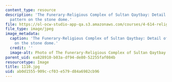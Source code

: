 ```yaml
---
content_type: resource
description: 'The Funerary-Religious Complex of Sultan Qaytbay: Detail of the star
  pattern on the stone dome.'
file: https://ol-ocw-studio-app-qa.s3.amazonaws.com/courses/4-614-religious-architecture-and-islamic-cultures-fall-2002/ab0d1555909ccf03e579d84a6982cb96_1110.jpg
file_type: image/jpeg
image_metadata:
  caption: 'The Funerary-Religious Complex of Sultan Qaytbay: Detail of the star pattern
    on the stone dome.'
  credit: ''
  image-alt: Photo of The Funerary-Religious Complex of Sultan Qaytbay
parent_uid: ea828910-b03a-df94-de80-52255faf084b
resourcetype: Image
title: 1110.jpg
uid: ab0d1555-909c-cf03-e579-d84a6982cb96
---
```

